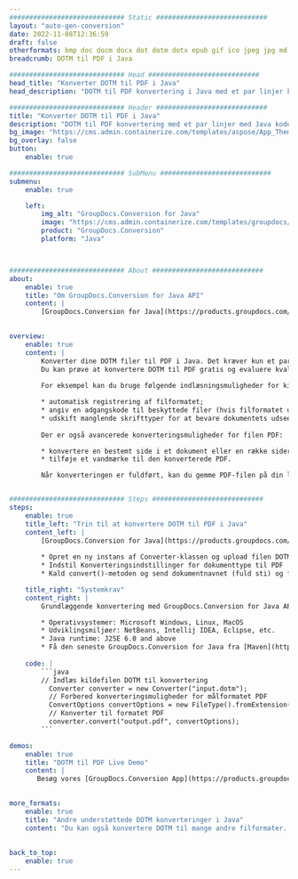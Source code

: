 ```yaml
---
############################# Static ############################
layout: "auto-gen-conversion"
date: 2022-11-08T12:36:59
draft: false
otherformats: bmp doc docm docx dot dotm dotx epub gif ico jpeg jpg md odt ott pdf png psd rtf tex tif tiff txt xps
breadcrumb: DOTM til PDF i Java

############################# Head ############################
head_title: "Konverter DOTM til PDF i Java"
head_description: "DOTM til PDF konvertering i Java med et par linjer kode. Konverter over 160 filformater ved hjælp af GroupDocs dokumentkonverterings-API for Java"

############################# Header ############################
title: "Konverter DOTM til PDF i Java"
description: "DOTM til PDF konvertering med et par linjer med Java kode"
bg_image: "https://cms.admin.containerize.com/templates/aspose/App_Themes/V3/images/bg/header1.png"
bg_overlay: false
button:
    enable: true

############################# SubMenu ############################
submenu:
    enable: true

    left:
        img_alt: "GroupDocs.Conversion for Java"
        image: "https://cms.admin.containerize.com/templates/groupdocs/images/product-logos/90x90-noborder/groupdocs-conversion-java.png"
        product: "GroupDocs.Conversion"
        platform: "Java"



############################# About ############################
about:
    enable: true
    title: "Om GroupDocs.Conversion for Java API"
    content: |
        [GroupDocs.Conversion for Java](https://products.groupdocs.com/conversion/java/) er en avanceret filformatkonverterings-API til konvertering mellem populære billed- og dokumentformater såsom Microsoft Office, OpenDocument, PDF, HTML, e-mail, CAD. og meget mere med blot et par linjer kode. Den native API registrerer automatisk formaterne af de originale dokumenter og tilbyder mange muligheder for at tilpasse de konverterede dokumenter. Sammen med funktionen til at udtrække information fra et dokument, understøtter den også caching af konverteringsresultaterne til den lokale disk som standard. Enhver form for cachelagring kan dog understøttes ved at implementere de passende grænseflader - Amazon S3, Dropbox, Google Drive, Windows Azure, Reddis eller andre.
    

overview:
    enable: true
    content: |
        Konverter dine DOTM filer til PDF i Java. Det kræver kun et par linjer med Java kode på enhver platform efter eget valg, såsom Windows, Linux, macOS.
        Du kan prøve at konvertere DOTM til PDF gratis og evaluere kvaliteten af ​​konverteringsresultaterne. Sammen med simple filkonverteringsscripts kan du prøve mere sofistikerede muligheder for at indlæse DOTM-kildefilen og gemme PDF-outputtet. 
        
        For eksempel kan du bruge følgende indlæsningsmuligheder for kilden DOTM:

        * automatisk registrering af filformatet;
        * angiv en adgangskode til beskyttede filer (hvis filformatet understøtter det);
        * udskift manglende skrifttyper for at bevare dokumentets udseende.
        
        Der er også avancerede konverteringsmuligheder for filen PDF:

        * konvertere en bestemt side i et dokument eller en række sider;
        * tilføje et vandmærke til den konverterede PDF.

        Når konverteringen er fuldført, kan du gemme PDF-filen på din lokale filsti eller på et tredjepartslager såsom FTP, Amazon S3, Google Drive, Dropbox osv. Bemærk venligst - for at konvertere DOTM til PDF, behøver du ikke installere yderligere software, såsom MS Office, Open Office, Adobe Acrobat Reader osv.


############################# Steps ############################
steps:
    enable: true
    title_left: "Trin til at konvertere DOTM til PDF i Java"
    content_left: |
        [GroupDocs.Conversion for Java](https://products.groupdocs.com/conversion/java/) giver udviklere mulighed for nemt at konvertere DOTM fil til PDF med et par linjer kode.
        
        * Opret en ny instans af Converter-klassen og upload filen DOTM med den fulde sti
        * Indstil Konverteringsindstillinger for dokumenttype til PDF
        * Kald convert()-metoden og send dokumentnavnet (fuld sti) og formatet (PDF) som en parameter

    title_right: "Systemkrav"
    content_right: |
        Grundlæggende konvertering med GroupDocs.Conversion for Java API kan udføres med blot et par linjer kode. Vores API'er understøttes på alle større platforme og operativsystemer. Før du udfører koden nedenfor, skal du sørge for, at du har følgende forudsætninger installeret på dit system.

        * Operativsystemer: Microsoft Windows, Linux, MacOS
        * Udviklingsmiljøer: NetBeans, Intellij IDEA, Eclipse, etc.
        * Java runtime: J2SE 6.0 and above
        * Få den seneste GroupDocs.Conversion for Java fra [Maven](https://repository.groupdocs.com/webapp/#/artifacts/browse/tree/General/repo/com/groupdocs/groupdocs-conversion)
         
    code: |
        ```java    
        // Indlæs kildefilen DOTM til konvertering
          Converter converter = new Converter("input.dotm");
          // Forbered konverteringsmuligheder for målformatet PDF
          ConvertOptions convertOptions = new FileType().fromExtension("pdf").getConvertOptions();
          // Konverter til formatet PDF
          converter.convert("output.pdf", convertOptions);
        ```

demos:
    enable: true
    title: "DOTM til PDF Live Demo"
    content: |
       Besøg vores [GroupDocs.Conversion App](https://products.groupdocs.app/conversion/family) websted, og prøv DOTM til PDF konvertering nu. Den gratis demo har følgende fordele
          

more_formats:
    enable: true
    title: "Andre understøttede DOTM konverteringer i Java"
    content: "Du kan også konvertere DOTM til mange andre filformater. Se venligst listen nedenfor."
       
       
back_to_top:
    enable: true
---
```

